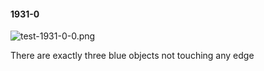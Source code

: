 #### 1931-0
![test-1931-0-0.png](https://github.com/lil-lab/nlvr/raw/master/nlvr/test/images/5/test-1931-0-0.png "test-1931-0-0.png")

There are exactly three blue objects not touching any edge